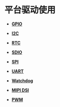 # 平台驱动使用



- **[GPIO](driver-platform-gpio-des.md)**

- **[I2C](driver-platform-i2c-des.md)**

- **[RTC](driver-platform-rtc-des.md)**

- **[SDIO](driver-platform-sdio-des.md)**

- **[SPI](driver-platform-spi-des.md)**

- **[UART](driver-platform-uart-des.md)**

- **[Watchdog](driver-platform-watchdog-des.md)**

- **[MIPI DSI](driver-platform-mipidsi-des.md)**

- **[PWM](driver-platform-pwm-des.md)**